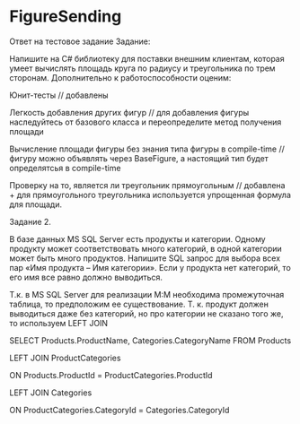 # FigureSending
Ответ на тестовое задание
Задание:

Напишите на C# библиотеку для поставки внешним клиентам, которая умеет вычислять площадь круга по радиусу и треугольника по трем сторонам. Дополнительно к работоспособности оценим:

Юнит-тесты // добавлены

Легкость добавления других фигур // для добавления фигуры наследуйтесь от базового класса и переопределите метод получения площади

Вычисление площади фигуры без знания типа фигуры в compile-time // фигуру можно объявлять через BaseFigure, а настоящий тип будет определятсья в compile-time

Проверку на то, является ли треугольник прямоугольным // добавлена + для прямоугольного треугольника используется упрощенная формула для площади.

Задание 2.

В базе данных MS SQL Server есть продукты и категории. Одному продукту может соответствовать много категорий, в одной категории может быть много продуктов. Напишите SQL запрос для выбора всех пар «Имя продукта – Имя категории». Если у продукта нет категорий, то его имя все равно должно выводиться.

Т.к. в MS SQL Server для реализации М:М необходима промежуточная таблица, то предположим ее существование. Т. к. продукт должен выводиться даже без категорий, но про категории не сказано того же, то используем LEFT JOIN

SELECT Products.ProductName, Categories.CategoryName FROM Products

LEFT JOIN ProductCategories 

ON Products.ProductId = ProductCategories.ProductId

LEFT JOIN Categories 

ON ProductCategories.CategoryId = Categories.CategoryId
